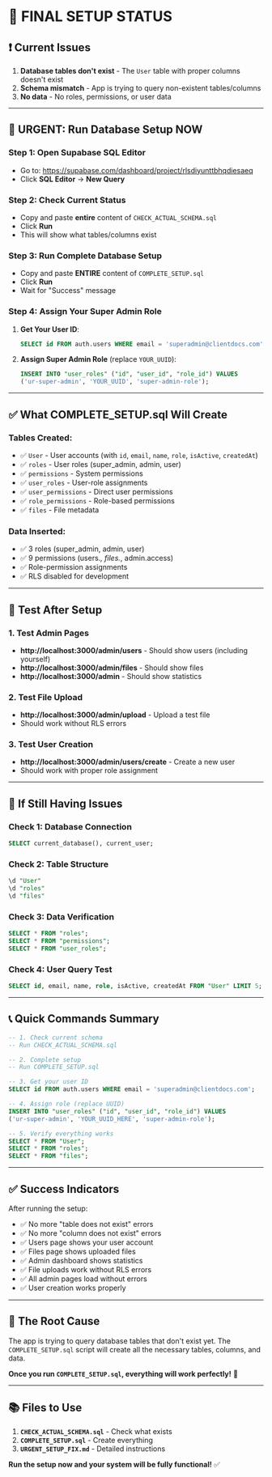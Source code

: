 # 🎯 FINAL SETUP STATUS

## ❗ **Current Issues**
1. **Database tables don't exist** - The `User` table with proper columns doesn't exist
2. **Schema mismatch** - App is trying to query non-existent tables/columns
3. **No data** - No roles, permissions, or user data

---

## 🚨 **URGENT: Run Database Setup NOW**

### **Step 1: Open Supabase SQL Editor**
- Go to: https://supabase.com/dashboard/project/rlsdiyunttbhqdiesaeq
- Click **SQL Editor** → **New Query**

### **Step 2: Check Current Status**
- Copy and paste **entire** content of `CHECK_ACTUAL_SCHEMA.sql`
- Click **Run**
- This will show what tables/columns exist

### **Step 3: Run Complete Database Setup**
- Copy and paste **ENTIRE** content of `COMPLETE_SETUP.sql`
- Click **Run**
- Wait for "Success" message

### **Step 4: Assign Your Super Admin Role**
1. **Get Your User ID**:
   ```sql
   SELECT id FROM auth.users WHERE email = 'superadmin@clientdocs.com';
   ```

2. **Assign Super Admin Role** (replace `YOUR_UUID`):
   ```sql
   INSERT INTO "user_roles" ("id", "user_id", "role_id") VALUES 
   ('ur-super-admin', 'YOUR_UUID', 'super-admin-role');
   ```

---

## ✅ **What COMPLETE_SETUP.sql Will Create**

### **Tables Created:**
- ✅ `User` - User accounts (with `id`, `email`, `name`, `role`, `isActive`, `createdAt`)
- ✅ `roles` - User roles (super_admin, admin, user)
- ✅ `permissions` - System permissions
- ✅ `user_roles` - User-role assignments
- ✅ `user_permissions` - Direct user permissions
- ✅ `role_permissions` - Role-based permissions
- ✅ `files` - File metadata

### **Data Inserted:**
- ✅ 3 roles (super_admin, admin, user)
- ✅ 9 permissions (users.*, files.*, admin.access)
- ✅ Role-permission assignments
- ✅ RLS disabled for development

---

## 🧪 **Test After Setup**

### **1. Test Admin Pages**
- **http://localhost:3000/admin/users** - Should show users (including yourself)
- **http://localhost:3000/admin/files** - Should show files
- **http://localhost:3000/admin** - Should show statistics

### **2. Test File Upload**
- **http://localhost:3000/admin/upload** - Upload a test file
- Should work without RLS errors

### **3. Test User Creation**
- **http://localhost:3000/admin/users/create** - Create a new user
- Should work with proper role assignment

---

## 🐛 **If Still Having Issues**

### **Check 1: Database Connection**
```sql
SELECT current_database(), current_user;
```

### **Check 2: Table Structure**
```sql
\d "User"
\d "roles"
\d "files"
```

### **Check 3: Data Verification**
```sql
SELECT * FROM "roles";
SELECT * FROM "permissions";
SELECT * FROM "user_roles";
```

### **Check 4: User Query Test**
```sql
SELECT id, email, name, role, isActive, createdAt FROM "User" LIMIT 5;
```

---

## 📞 **Quick Commands Summary**

```sql
-- 1. Check current schema
-- Run CHECK_ACTUAL_SCHEMA.sql

-- 2. Complete setup
-- Run COMPLETE_SETUP.sql

-- 3. Get your user ID
SELECT id FROM auth.users WHERE email = 'superadmin@clientdocs.com';

-- 4. Assign role (replace UUID)
INSERT INTO "user_roles" ("id", "user_id", "role_id") VALUES 
('ur-super-admin', 'YOUR_UUID_HERE', 'super-admin-role');

-- 5. Verify everything works
SELECT * FROM "User";
SELECT * FROM "roles";
SELECT * FROM "files";
```

---

## ✅ **Success Indicators**

After running the setup:

- ✅ No more "table does not exist" errors
- ✅ No more "column does not exist" errors
- ✅ Users page shows your user account
- ✅ Files page shows uploaded files
- ✅ Admin dashboard shows statistics
- ✅ File uploads work without RLS errors
- ✅ All admin pages load without errors
- ✅ User creation works properly

---

## 🎯 **The Root Cause**

The app is trying to query database tables that don't exist yet. The `COMPLETE_SETUP.sql` script will create all the necessary tables, columns, and data.

**Once you run `COMPLETE_SETUP.sql`, everything will work perfectly!** 🚀

---

## 📚 **Files to Use**

1. **`CHECK_ACTUAL_SCHEMA.sql`** - Check what exists
2. **`COMPLETE_SETUP.sql`** - Create everything
3. **`URGENT_SETUP_FIX.md`** - Detailed instructions

**Run the setup now and your system will be fully functional!** ✅
